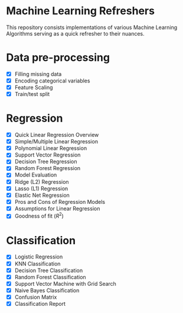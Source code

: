 # Machine Learning Refreshers

This repository consists implementations of various Machine Learning Algorithms serving as a quick refresher to their nuances.

# Data pre-processing

- [x] Filling missing data
- [x] Encoding categorical variables
- [x] Feature Scaling
- [x] Train/test split

# Regression

- [x] Quick Linear Regression Overview
- [x] Simple/Multiple Linear Regression 
- [x] Polynomial Linear Regression
- [x] Support Vector Regression
- [x] Decision Tree Regression
- [x] Random Forest Regression
- [x] Model Evaluation
- [x] Ridge (L2) Regression
- [x] Lasso (L1) Regression
- [x] Elastic Net Regression
- [x] Pros and Cons of Regression Models
- [x] Assumptions for Linear Regression
- [x] Goodness of fit ($R^2$)
 
# Classification 

- [x] Logistic Regression
- [x] KNN Classification
- [x] Decision Tree Classification
- [x] Random Forest Classification
- [x] Support Vector Machine with Grid Search
- [x] Naive Bayes Classification
- [x] Confusion Matrix
- [x] Classification Report
